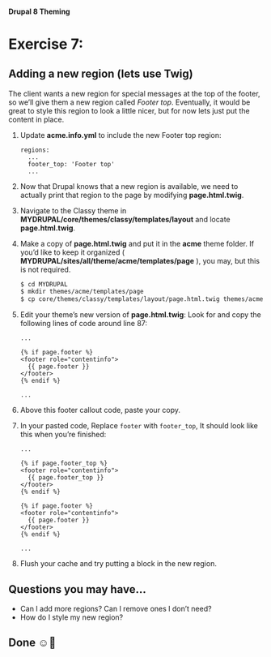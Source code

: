 #### Drupal 8 Theming

# Exercise 7: 

## Adding a new region (lets use Twig)

The client wants a new region for special messages at the top of the footer, so we’ll give them a new region called _Footer top_. Eventually, it would be great to style this region to look a little nicer, but for now lets just put the content in place.

1. Update **acme.info.yml** to include the new Footer top region:

	```
	regions:
	  ...
	  footer_top: 'Footer top'
	  ...
	```

2. Now that Drupal knows that a new region is available, we need to actually print that region to the page by modifying **page.html.twig**.
3. Navigate to the Classy theme in **MYDRUPAL/core/themes/classy/templates/layout** and locate **page.html.twig**.
4. Make a copy of **page.html.twig** and put it in the **acme** theme folder. If you’d like to keep it organized ( **MYDRUPAL/sites/all/theme/acme/templates/page** ), you may, but this is not required.

    ```bash
    $ cd MYDRUPAL
    $ mkdir themes/acme/templates/page
    $ cp core/themes/classy/templates/layout/page.html.twig themes/acme/templates/page/page.html.twig
    ```


5. Edit your theme’s new version of **page.html.twig**:
Look for and copy the following lines of code around line 87:

	```twig
	...
	
	{% if page.footer %}
	<footer role="contentinfo">
      {{ page.footer }}
	</footer>
	{% endif %}
	
	...
	```

6. Above this footer callout code, paste your copy.
7. In your pasted code, Replace `footer` with `footer_top`, It should look like this when you’re finished:


	```twig
	...
	
	{% if page.footer_top %}
	<footer role="contentinfo">
      {{ page.footer_top }}
	</footer>
	{% endif %}
	
	{% if page.footer %}
	<footer role="contentinfo">
      {{ page.footer }}
	</footer>
	{% endif %}
	
	...
	```

8. Flush your cache and try putting a block in the new region.

## Questions you may have...
+ Can I add more regions? Can I remove ones I don’t need?
+ How do I style my new region?


## Done ☺